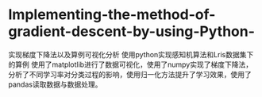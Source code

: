 # Implementing-the-method-of-gradient-descent-by-using-Python-
实现梯度下降法以及算例可视化分析
使用python实现感知机算法和Lris数据集下的算例 使用了matplotlib进行了数据可视化，使用了numpy实现了梯度下降法，分析了不同学习率对分类过程的影响，使用归一化方法提升了学习效果，使用了pandas读取数据与数据处理。

